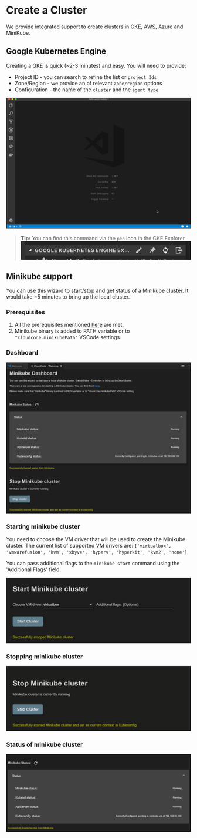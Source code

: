 # Create a Cluster

We provide integrated support to create clusters in GKE, AWS, Azure and MiniKube.

## Google Kubernetes Engine

Creating a GKE is quick (~2-3 minutes) and easy.  You will need to provide:

* Project ID - you can search to refine the list or `project Ids`
* Zone/Region - we provide an of relevant `zone/region` options
* Configuration - the name of the `cluster` and the `agent type`

![GKE Cluster create](images/createGKECluster.gif)

> **Tip:** You can find this command via the `pen` icon in the GKE Explorer.  
![GKE Actions](images/GKEActions.png)

## Minikube support
You can use this wizard to start/stop and get status of a Minikube cluster. It would take ~5 minutes to bring up the local cluster.

### Prerequisites
1. All the prerequisites mentioned [here](https://kubernetes.io/docs/tasks/tools/install-minikube/#before-you-begin) are met.
2. Minikube binary is added to PATH variable or to `"cloudcode.minikubePath"` VSCode settings.

### Dashboard
![Dashboard](images/minikube/dashboard.PNG)

### Starting minikube cluster
You need to choose the VM driver that will be used to create the Minikube cluster. The current list of supported VM drivers are:
    `['virtualbox', 'vmwarefusion', 'kvm', 'xhyve', 'hyperv', 'hyperkit', 'kvm2', 'none']`

You can pass additional flags to the `minikube start` command using the 'Additional Flags' field.

![Starting cluster](images/minikube/starting.gif)

### Stopping minikube cluster
![Stopping cluster](images/minikube/stopping.gif)

### Status of minikube cluster
![Cluster status](images/minikube/status.gif)
